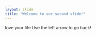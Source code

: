 ```yaml
---
layout: slide
title: "Welcome to our second slide!"
---
```

love your life
Use the left arrow to go back!
